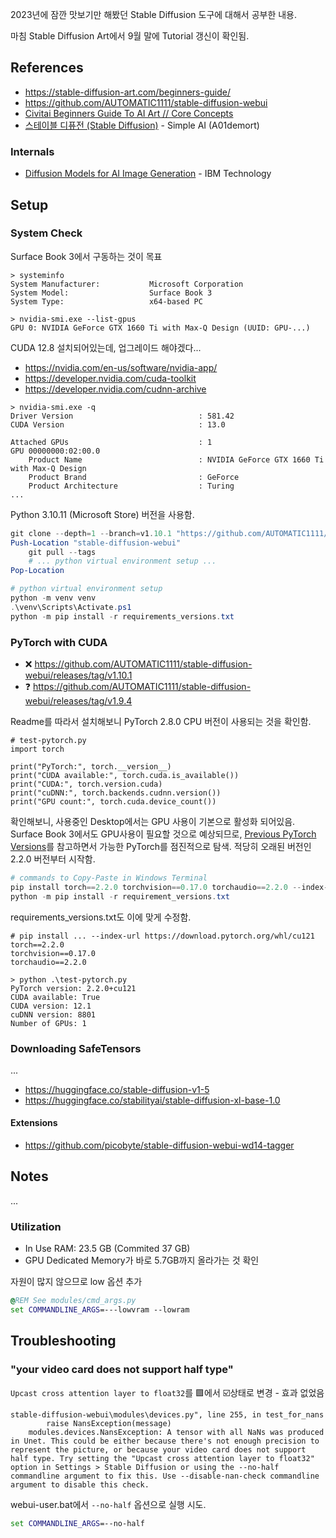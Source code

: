 
2023년에 잠깐 맛보기만 해봤던 Stable Diffusion 도구에 대해서 공부한 내용.

마침 Stable Diffusion Art에서 9월 말에 Tutorial 갱신이 확인됨.

## References

- https://stable-diffusion-art.com/beginners-guide/
- https://github.com/AUTOMATIC1111/stable-diffusion-webui
- [Civitai Beginners Guide To AI Art // Core Concepts](https://youtu.be/IIy3YwsXtTE)
- [스테이블 디퓨전 (Stable Diffusion)](https://youtube.com/playlist?list=PLKuQxQX8EZn1QDf04CEoNEvaWOqnjeY0e) - Simple AI (A01demort) 

### Internals

- [Diffusion Models for AI Image Generation](https://youtu.be/x2GRE-RzmD8) - IBM Technology

## Setup

### System Check

Surface Book 3에서 구동하는 것이 목표

```console
> systeminfo
System Manufacturer:           Microsoft Corporation
System Model:                  Surface Book 3
System Type:                   x64-based PC
```

```console
> nvidia-smi.exe --list-gpus
GPU 0: NVIDIA GeForce GTX 1660 Ti with Max-Q Design (UUID: GPU-...)
```

CUDA 12.8 설치되어있는데, 업그레이드 해야겠다...

- https://nvidia.com/en-us/software/nvidia-app/
- https://developer.nvidia.com/cuda-toolkit
- https://developer.nvidia.com/cudnn-archive

```console
> nvidia-smi.exe -q
Driver Version                            : 581.42
CUDA Version                              : 13.0

Attached GPUs                             : 1
GPU 00000000:02:00.0
    Product Name                          : NVIDIA GeForce GTX 1660 Ti with Max-Q Design
    Product Brand                         : GeForce
    Product Architecture                  : Turing
...
```

Python 3.10.11 (Microsoft Store) 버전을 사용함.

```powershell
git clone --depth=1 --branch=v1.10.1 "https://github.com/AUTOMATIC1111/stable-diffusion-webui"
Push-Location "stable-diffusion-webui"
    git pull --tags
    # ... python virtual environment setup ...
Pop-Location
```

```powershell
# python virtual environment setup
python -m venv venv
.\venv\Scripts\Activate.ps1
python -m pip install -r requirements_versions.txt
```

### PyTorch with CUDA

- ❌ https://github.com/AUTOMATIC1111/stable-diffusion-webui/releases/tag/v1.10.1
- ❓ https://github.com/AUTOMATIC1111/stable-diffusion-webui/releases/tag/v1.9.4

Readme를 따라서 설치해보니 PyTorch 2.8.0 CPU 버전이 사용되는 것을 확인함.

```python3
# test-pytorch.py
import torch

print("PyTorch:", torch.__version__)
print("CUDA available:", torch.cuda.is_available())
print("CUDA:", torch.version.cuda)
print("cuDNN:", torch.backends.cudnn.version())
print("GPU count:", torch.cuda.device_count())
```

확인해보니, 사용중인 Desktop에서는 GPU 사용이 기본으로 활성화 되어있음. Surface Book 3에서도 GPU사용이 필요할 것으로 예상되므로, [Previous PyTorch Versions](https://pytorch.org/get-started/previous-versions/)를 참고하면서 가능한 PyTorch를 점진적으로 탐색.
적당히 오래된 버전인 2.2.0 버전부터 시작함.

```powershell
# commands to Copy-Paste in Windows Terminal
pip install torch==2.2.0 torchvision==0.17.0 torchaudio==2.2.0 --index-url "https://download.pytorch.org/whl/cu121"
python -m pip install -r requirement_versions.txt
```

requirements_versions.txt도 이에 맞게 수정함.
```
# pip install ... --index-url https://download.pytorch.org/whl/cu121
torch==2.2.0
torchvision==0.17.0
torchaudio==2.2.0
```

```console
> python .\test-pytorch.py                                                    
PyTorch version: 2.2.0+cu121
CUDA available: True
CUDA version: 12.1
cuDNN version: 8801
Number of GPUs: 1
```

### Downloading SafeTensors

...

- https://huggingface.co/stable-diffusion-v1-5
- https://huggingface.co/stabilityai/stable-diffusion-xl-base-1.0

#### Extensions

- https://github.com/picobyte/stable-diffusion-webui-wd14-tagger

## Notes

...

### Utilization

- In Use RAM: 23.5 GB (Commited 37 GB)
- GPU Dedicated Memory가 바로 5.7GB까지 올라가는 것 확인

자원이 많지 않으므로 low 옵션 추가

```bat
@REM See modules/cmd_args.py
set COMMANDLINE_ARGS=---lowvram --lowram
```

## Troubleshooting

### "your video card does not support half type"

`Upcast cross attention layer to float32`를 🟪에서 ☑️상태로 변경 - 효과 없었음

```log
stable-diffusion-webui\modules\devices.py", line 255, in test_for_nans
        raise NansException(message)
    modules.devices.NansException: A tensor with all NaNs was produced in Unet. This could be either because there's not enough precision to represent the picture, or because your video card does not support half type. Try setting the "Upcast cross attention layer to float32" option in Settings > Stable Diffusion or using the --no-half commandline argument to fix this. Use --disable-nan-check commandline argument to disable this check.
```

webui-user.bat에서 `--no-half` 옵션으로 실행 시도.

```bat
set COMMANDLINE_ARGS=--no-half
```
